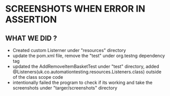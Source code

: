 # SCREENSHOTS WHEN ERROR IN ASSERTION

## WHAT WE DID ?
- Created custom Listerner under "resources" directory
- update the pom.xml file, remove the "<scope>test</scope>" under org.testng dependency tag
- updated the AddRemoveItemBasketTest under "test" directory, added @Listeners(uk.co.automationtesting.resources.Listeners.class) outside of the class scope code
- intentionally failed the program to check if its working and take the screenshots under "targer/screenshots" directory
